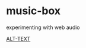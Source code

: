# music-box
experimenting with web audio

[ALT-TEXT](./assets/music-box%20screen%20cap.gif?raw=true "Music-Box_ScreenCap")
